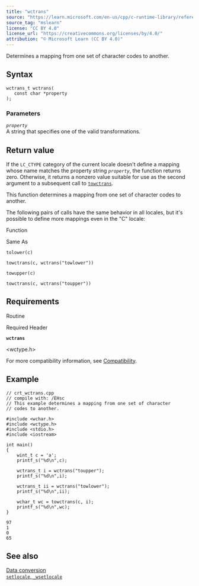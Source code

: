 ```yaml
---
title: "wctrans"
source: "https://learn.microsoft.com/en-us/cpp/c-runtime-library/reference/wctrans?view=msvc-170"
source_tag: "mslearn"
license: "CC BY 4.0"
license_url: "https://creativecommons.org/licenses/by/4.0/"
attribution: "© Microsoft Learn (CC BY 4.0)"
---
```

Determines a mapping from one set of character codes to another.

## Syntax

```
wctrans_t wctrans(
   const char *property
);
```

### Parameters

_`property`_  
A string that specifies one of the valid transformations.

## Return value

If the `LC_CTYPE` category of the current locale doesn't define a mapping whose name matches the property string _`property`_, the function returns zero. Otherwise, it returns a nonzero value suitable for use as the second argument to a subsequent call to [`towctrans`](https://learn.microsoft.com/en-us/cpp/c-runtime-library/reference/towctrans?view=msvc-170).

This function determines a mapping from one set of character codes to another.

The following pairs of calls have the same behavior in all locales, but it's possible to define more mappings even in the "C" locale:

Function

Same As

`tolower(c)`

`towctrans(c, wctrans("towlower"))`

`towupper(c)`

`towctrans(c, wctrans("toupper"))`

## Requirements

Routine

Required Header

**`wctrans`**

<wctype.h>

For more compatibility information, see [Compatibility](https://learn.microsoft.com/en-us/cpp/c-runtime-library/compatibility?view=msvc-170).

## Example

```
// crt_wctrans.cpp
// compile with: /EHsc
// This example determines a mapping from one set of character
// codes to another.

#include <wchar.h>
#include <wctype.h>
#include <stdio.h>
#include <iostream>

int main()
{
    wint_t c = 'a';
    printf_s("%d\n",c);

    wctrans_t i = wctrans("toupper");
    printf_s("%d\n",i);

    wctrans_t ii = wctrans("towlower");
    printf_s("%d\n",ii);

    wchar_t wc = towctrans(c, i);
    printf_s("%d\n",wc);
}
```

```
97
1
0
65
```

## See also

[Data conversion](https://learn.microsoft.com/en-us/cpp/c-runtime-library/data-conversion?view=msvc-170)  
[`setlocale`, `_wsetlocale`](https://learn.microsoft.com/en-us/cpp/c-runtime-library/reference/setlocale-wsetlocale?view=msvc-170)